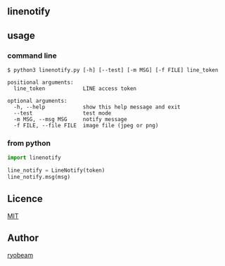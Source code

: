 linenotify
---

## usage
### command line
``$ python3 linenotify.py [-h] [--test] [-m MSG] [-f FILE] line_token``

    positional arguments:  
      line_token            LINE access token

    optional arguments:  
      -h, --help            show this help message and exit  
      --test                test mode  
      -m MSG, --msg MSG     notify message  
      -f FILE, --file FILE  image file (jpeg or png)  

### from python
``` python
import linenotify

line_notify = LineNotify(token)
line_notify.msg(msg)
```

## Licence

[MIT](https://github.com/tcnksm/tool/blob/master/LICENCE)

## Author

[ryobeam](https://github.com/ryobeam)
